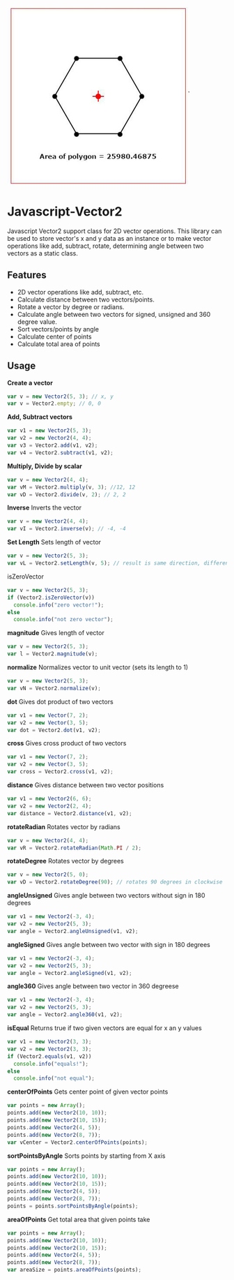 ![alt tag](https://raw.githubusercontent.com/dogancoruh/Javascript-Vector2/bab448512be52aecb179a7968f8941d35636d980/README.jpg)

# Javascript-Vector2

Javascript Vector2 support class for 2D vector operations. This library can be used to store vector's x and y data as an instance or to make vector operations like add, subtract, rotate, determining angle between two vectors as a static class.

Features
--------
* 2D vector operations like add, subtract, etc.
* Calculate distance between two vectors/points.
* Rotate a vector by degree or radians.
* Calculate angle between two vectors for signed, unsigned and 360 degree value.
* Sort vectors/points by angle
* Calculate center of points
* Calculate total area of points

Usage
-----

**Create a vector**
```javascript
var v = new Vector2(5, 3); // x, y
var v = Vector2.empty; // 0, 0
```
**Add, Subtract vectors**
```javascript
var v1 = new Vector2(5, 3);
var v2 = new Vector2(4, 4);
var v3 = Vector2.add(v1, v2);
var v4 = Vector2.subtract(v1, v2);
```
**Multiply, Divide by scalar**
```javascript
var v = new Vector2(4, 4);
var vM = Vector2.multiply(v, 3); //12, 12
var vD = Vector2.divide(v, 2); // 2, 2
```
**Inverse**
Inverts the vector
```javascript
var v = new Vector2(4, 4);
var vI = Vector2.inverse(v); // -4, -4
```
**Set Length**
Sets length of vector
```javascript
var v = new Vector2(5, 3);
var vL = Vector2.setLength(v, 5); // result is same direction, different size
```
isZeroVector
```javascript
var v = new Vector2(5, 3);
if (Vector2.isZeroVector(v))
  console.info("zero vector!");
else
  console.info("not zero vector");
```

**magnitude**
Gives length of vector
```javascript
var v = new Vector2(5, 3);
var l = Vector2.magnitude(v);
```

**normalize**
Normalizes vector to unit vector (sets its length to 1)
```javascript
var v = new Vector2(5, 3);
var vN = Vector2.normalize(v);
```

**dot**
Gives dot product of two vectors
```javascript
var v1 = new Vector(7, 2);
var v2 = new Vector(3, 5);
var dot = Vector2.dot(v1, v2);
```

**cross**
Gives cross product of two vectors
```javascript
var v1 = new Vector(7, 2);
var v2 = new Vector(3, 5);
var cross = Vector2.cross(v1, v2);
```

**distance**
Gives distance between two vector positions
```javascript
var v1 = new Vector2(6, 6);
var v2 = new Vector2(2, 4);
var distance = Vector2.distance(v1, v2);
```

**rotateRadian**
Rotates vector by radians
```javascript
var v = new Vector2(4, 4);
var vR = Vector2.rotateRadian(Math.PI / 2);
```

**rotateDegree**
Rotates vector by degrees
```javascript
var v = new Vector2(5, 0);
var vD = Vector2.rotateDegree(90); // rotates 90 degrees in clockwise
```

**angleUnsigned**
Gives angle between two vectors without sign in 180 degrees
```javascript
var v1 = new Vector2(-3, 4);
var v2 = new Vector2(5, 3);
var angle = Vector2.angleUnsigned(v1, v2);
```

**angleSigned**
Gives angle between two vector with sign in 180 degrees
```javascript
var v1 = new Vector2(-3, 4);
var v2 = new Vector2(5, 3);
var angle = Vector2.angleSigned(v1, v2);
```

**angle360**
Gives angle between two vector in 360 degreese
```javascript
var v1 = new Vector2(-3, 4);
var v2 = new Vector2(5, 3);
var angle = Vector2.angle360(v1, v2);
```

**isEqual**
Returns true if two given vectors are equal for x an y values
```javascript
var v1 = new Vector2(3, 3);
var v2 = new Vector2(3, 3);
if (Vector2.equals(v1, v2))
  console.info("equals!");
else
  console.info("not equal");
```

**centerOfPoints**
Gets center point of given vector points
```javascript
var points = new Array();
points.add(new Vector2(10, 10));
points.add(new Vector2(10, 15));
points.add(new Vector2(4, 5));
points.add(new Vector2(8, 7));
var vCenter = Vector2.centerOfPoints(points);
```

**sortPointsByAngle**
Sorts points by starting from X axis
```javascript
var points = new Array();
points.add(new Vector2(10, 10));
points.add(new Vector2(10, 15));
points.add(new Vector2(4, 5));
points.add(new Vector2(8, 7));
points = points.sortPointsByAngle(points);
```

**areaOfPoints**
Get total area that given points take
```javascript
var points = new Array();
points.add(new Vector2(10, 10));
points.add(new Vector2(10, 15));
points.add(new Vector2(4, 5));
points.add(new Vector2(8, 7));
var areaSize = points.areaOfPoints(points);
```
